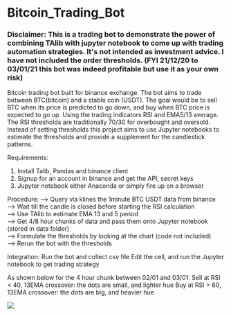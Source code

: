 # Bitcoin_Trading_Bot
### Disclaimer: This is a trading bot to demonstrate the power of combining TAlib with jupyter notebook to come up with trading automation strategies. It's not intended as investment advice. I have not included the order thresholds. (FYI 21/12/20 to 03/01/21 this bot was indeed profitable but use it as your own risk) 

Bitcoin trading bot built for binance exchange. The bot aims to trade between BTC(bitcoin) and a stable coin (USDT). The goal would be to sell BTC when its price is predicted to go down, and buy when BTC price is expected to go up. 
Using the trading indicators RSI and EMA5/13 average. The RSI thresholds are traditionally 70/30 for overbought and oversold. Instead of setting thresholds this project aims to use Jupyter notebooks to estimate the thresholds and provide a supplement for the candlestick patterns.

Requirements:
1. Install Talib, Pandas and binance client
2. Signup for an account in binance and get the API, secret keys
3. Jupyter notebook either Anaconda or simply fire up on a browser

Procedure:
--> Query via klines the 1minute BTC USDT data from binance   
--> Wait till the candle is closed before starting the RSI calculation  
--> Use TAlib to estimate EMA 13 and 5 period  
--> Get 4/8 hour chunks of data and pass them onto Jupyter notebook (stored in data folder)  
--> Formulate the thresholds by looking at the chart (code not included)  
--> Rerun the bot with the thresholds  

Integration:
Run the bot and collect csv file
Edit the cell, and run the Jupyter notebook to get trading strategy

As shown below for the 4 hour chunk between 02/01 and 03/01:
Sell at RSI < 40, 13EMA crossover: the dots are small, and lighter hue
Buy at RSI > 60, 13EMA crossover: the dots are big, and heavier hue

![](https://github.com/vijayengineer/Bitcoin_Trading_Bot/blob/main/assets/Screenshot%202021-01-03%20at%2015.42.01.png)
